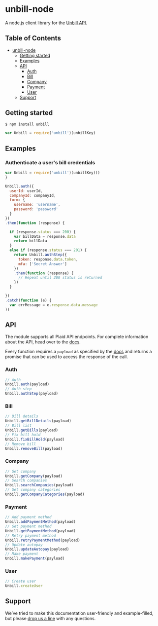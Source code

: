 # unbill-node

A node.js client library for the [Unbill API](https://unbill.co/docs).

## Table of Contents

- [unbill-node](#unbill-node)
  * [Getting started](#getting-started)
  * [Examples](#examples)
  * [API](#api)
      + [Auth](#auth)
      + [Bill](#bill)
      + [Company](#company)
      + [Payment](#payment)
      + [User](#user)
  * [Support](#support)

## Getting started

```bash
$ npm install unbill
```

```js
var Unbill = require('unbill')(unbillKey)
```

## Examples

### Authenticate a user's bill credentials

```js
var Unbill = require('unbill')(unbillKey)))
}

Unbill.auth({
  userId: userId,
  companyId: companyId,
  form: {
    username: 'username',
    password: 'password'
  }
})
.then(function (response) {

  if (response.status === 200) {
    var billData = response.data
    return billData
  }
  else if (response.status === 201) {
    return Unbill.authStep({
      token: response.data.token,
      mfa: ['Secret Answer']
    })
    .then(function (response) {
      // Repeat until 200 status is returned
    })
  }

})
.catch(function (e) {
  var errMessage = e.response.data.message
))
```

## API

The module supports all Plaid API endpoints.  For complete information about the API, head over to the [docs](https://unbill.co/docs).

Every function requires a `payload` as specified by the [docs](https://unbill.co/docs) and returns a promise that can be used to access the response of the call.

### Auth

```js
// Auth
Unbill.auth(payload)
// Auth step
Unbill.authStep(payload)
```

### Bill
```js
// Bill details
Unbill.getBillDetails(payload)
// Bill list
Unbill.getBills(payload)
// Fix bill hold
Unbill.fixBillHold(payload)
// Remove bill
Unbill.removeBill(payload)
```

### Company
```js
// Get company
Unbill.getCompany(payload)
// Search companies
Unbill.searchCompanies(payload)
// Get company categories
Unbill.getCompanyCategories(payload)
```

### Payment
```js
// Add payment method
Unbill.addPaymentMethod(payload)
// Get payment method
Unbill.getPaymentMethod(payload)
// Retry payment method
Unbill.retryPaymentMethod(payload)
// Update autopay
Unbill.updateAutopay(payload)
// Make payment
Unbill.makePayment(payload)
```

### User

```js
// Create user
Unbill.createUser
```

## Support

We’ve tried to make this documentation user-friendly and example-filled, but please [drop us a line](mailto:hello@unbill.us) with any questions.
